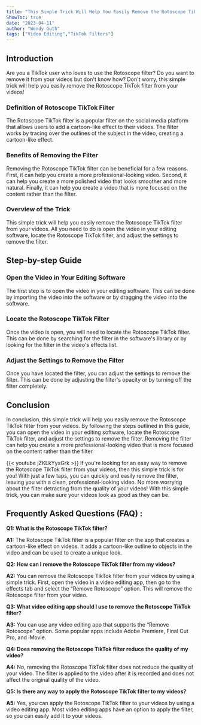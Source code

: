 ```yaml
---
title: "This Simple Trick Will Help You Easily Remove the Rotoscope TikTok Filter from Your Videos!"
ShowToc: true 
date: "2023-04-11"
author: "Wendy Guth" 
tags: ["Video Editing","TikTok Filters"]
---
```

## Introduction
Are you a TikTok user who loves to use the Rotoscope filter? Do you want to remove it from your videos but don't know how? Don't worry, this simple trick will help you easily remove the Rotoscope TikTok filter from your videos!

### Definition of Rotoscope TikTok Filter
The Rotoscope TikTok filter is a popular filter on the social media platform that allows users to add a cartoon-like effect to their videos. The filter works by tracing over the outlines of the subject in the video, creating a cartoon-like effect.

### Benefits of Removing the Filter
Removing the Rotoscope TikTok filter can be beneficial for a few reasons. First, it can help you create a more professional-looking video. Second, it can help you create a more polished video that looks smoother and more natural. Finally, it can help you create a video that is more focused on the content rather than the filter.

### Overview of the Trick
This simple trick will help you easily remove the Rotoscope TikTok filter from your videos. All you need to do is open the video in your editing software, locate the Rotoscope TikTok filter, and adjust the settings to remove the filter.

## Step-by-step Guide

### Open the Video in Your Editing Software
The first step is to open the video in your editing software. This can be done by importing the video into the software or by dragging the video into the software.

### Locate the Rotoscope TikTok Filter
Once the video is open, you will need to locate the Rotoscope TikTok filter. This can be done by searching for the filter in the software's library or by looking for the filter in the video's effects list.

### Adjust the Settings to Remove the Filter
Once you have located the filter, you can adjust the settings to remove the filter. This can be done by adjusting the filter's opacity or by turning off the filter completely.

## Conclusion
In conclusion, this simple trick will help you easily remove the Rotoscope TikTok filter from your videos. By following the steps outlined in this guide, you can open the video in your editing software, locate the Rotoscope TikTok filter, and adjust the settings to remove the filter. Removing the filter can help you create a more professional-looking video that is more focused on the content rather than the filter.

{{< youtube jZKLkYyxGrk >}} 
If you're looking for an easy way to remove the Rotoscope TikTok filter from your videos, then this simple trick is for you! With just a few taps, you can quickly and easily remove the filter, leaving you with a clean, professional-looking video. No more worrying about the filter detracting from the quality of your videos! With this simple trick, you can make sure your videos look as good as they can be.

## Frequently Asked Questions (FAQ) :
**Q1: What is the Rotoscope TikTok filter?**

**A1:** The Rotoscope TikTok filter is a popular filter on the app that creates a cartoon-like effect on videos. It adds a cartoon-like outline to objects in the video and can be used to create a unique look.

**Q2: How can I remove the Rotoscope TikTok filter from my videos?**

**A2:** You can remove the Rotoscope TikTok filter from your videos by using a simple trick. First, open the video in a video editing app, then go to the effects tab and select the “Remove Rotoscope” option. This will remove the Rotoscope filter from your video.

**Q3: What video editing app should I use to remove the Rotoscope TikTok filter?**

**A3:** You can use any video editing app that supports the “Remove Rotoscope” option. Some popular apps include Adobe Premiere, Final Cut Pro, and iMovie.

**Q4: Does removing the Rotoscope TikTok filter reduce the quality of my video?**

**A4:** No, removing the Rotoscope TikTok filter does not reduce the quality of your video. The filter is applied to the video after it is recorded and does not affect the original quality of the video.

**Q5: Is there any way to apply the Rotoscope TikTok filter to my videos?**

**A5:** Yes, you can apply the Rotoscope TikTok filter to your videos by using a video editing app. Most video editing apps have an option to apply the filter, so you can easily add it to your videos.


